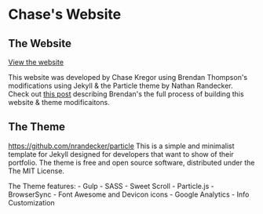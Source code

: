 # Chase's Website

## The Website

[View the website](www.chasekregor.com)

This website was developed by Chase Kregor using Brendan Thompson's modifications using Jekyll & the Particle theme by Nathan Randecker. Check out [this post](https://brenthompson2.github.io/Website-Design) describing Brendan's the full process of building this website & theme modificaitons.

## The Theme
https://github.com/nrandecker/particle
This is a simple and minimalist template for Jekyll designed for developers that want to show of their portfolio. The theme is free and open source software, distributed under the The MIT License.

The Theme features:
	- Gulp
	- SASS
	- Sweet Scroll
	- Particle.js
	- BrowserSync
	- Font Awesome and Devicon icons
	- Google Analytics
	- Info Customization